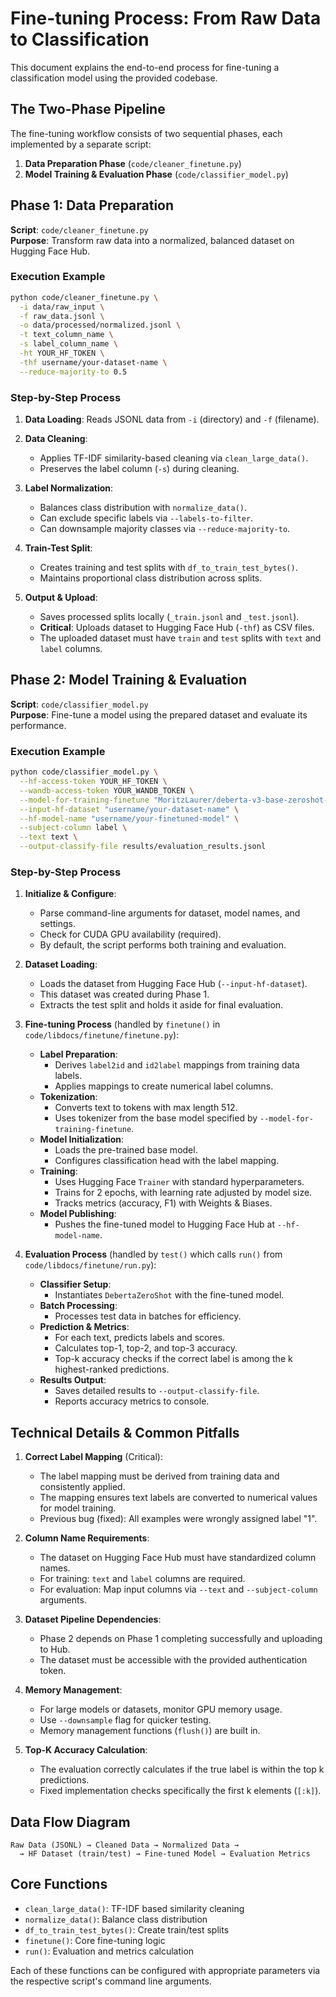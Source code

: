 # Fine-tuning Process: From Raw Data to Classification

This document explains the end-to-end process for fine-tuning a classification model using the provided codebase.

## The Two-Phase Pipeline

The fine-tuning workflow consists of two sequential phases, each implemented by a separate script:

1. **Data Preparation Phase** (`code/cleaner_finetune.py`)
2. **Model Training & Evaluation Phase** (`code/classifier_model.py`)

## Phase 1: Data Preparation

**Script**: `code/cleaner_finetune.py`  
**Purpose**: Transform raw data into a normalized, balanced dataset on Hugging Face Hub.

### Execution Example

```bash
python code/cleaner_finetune.py \
  -i data/raw_input \
  -f raw_data.jsonl \
  -o data/processed/normalized.jsonl \
  -t text_column_name \
  -s label_column_name \
  -ht YOUR_HF_TOKEN \
  -thf username/your-dataset-name \
  --reduce-majority-to 0.5
```

### Step-by-Step Process

1. **Data Loading**: Reads JSONL data from `-i` (directory) and `-f` (filename).

2. **Data Cleaning**: 
   - Applies TF-IDF similarity-based cleaning via `clean_large_data()`.
   - Preserves the label column (`-s`) during cleaning.

3. **Label Normalization**:
   - Balances class distribution with `normalize_data()`.
   - Can exclude specific labels via `--labels-to-filter`.
   - Can downsample majority classes via `--reduce-majority-to`.

4. **Train-Test Split**: 
   - Creates training and test splits with `df_to_train_test_bytes()`.
   - Maintains proportional class distribution across splits.

5. **Output & Upload**:
   - Saves processed splits locally (`_train.jsonl` and `_test.jsonl`).
   - **Critical**: Uploads dataset to Hugging Face Hub (`-thf`) as CSV files.
   - The uploaded dataset must have `train` and `test` splits with `text` and `label` columns.

## Phase 2: Model Training & Evaluation

**Script**: `code/classifier_model.py`  
**Purpose**: Fine-tune a model using the prepared dataset and evaluate its performance.

### Execution Example

```bash
python code/classifier_model.py \
  --hf-access-token YOUR_HF_TOKEN \
  --wandb-access-token YOUR_WANDB_TOKEN \
  --model-for-training-finetune "MoritzLaurer/deberta-v3-base-zeroshot-v1.1-all-33" \
  --input-hf-dataset "username/your-dataset-name" \
  --hf-model-name "username/your-finetuned-model" \
  --subject-column label \
  --text text \
  --output-classify-file results/evaluation_results.jsonl
```

### Step-by-Step Process

1. **Initialize & Configure**:
   - Parse command-line arguments for dataset, model names, and settings.
   - Check for CUDA GPU availability (required).
   - By default, the script performs both training and evaluation.

2. **Dataset Loading**:
   - Loads the dataset from Hugging Face Hub (`--input-hf-dataset`).
   - This dataset was created during Phase 1.
   - Extracts the test split and holds it aside for final evaluation.

3. **Fine-tuning Process** (handled by `finetune()` in `code/libdocs/finetune/finetune.py`):
   - **Label Preparation**: 
     - Derives `label2id` and `id2label` mappings from training data labels.
     - Applies mappings to create numerical label columns.
   - **Tokenization**:
     - Converts text to tokens with max length 512.
     - Uses tokenizer from the base model specified by `--model-for-training-finetune`.
   - **Model Initialization**:
     - Loads the pre-trained base model.
     - Configures classification head with the label mapping.
   - **Training**:
     - Uses Hugging Face `Trainer` with standard hyperparameters.
     - Trains for 2 epochs, with learning rate adjusted by model size.
     - Tracks metrics (accuracy, F1) with Weights & Biases.
   - **Model Publishing**:
     - Pushes the fine-tuned model to Hugging Face Hub at `--hf-model-name`.

4. **Evaluation Process** (handled by `test()` which calls `run()` from `code/libdocs/finetune/run.py`):
   - **Classifier Setup**:
     - Instantiates `DebertaZeroShot` with the fine-tuned model.
   - **Batch Processing**:
     - Processes test data in batches for efficiency.
   - **Prediction & Metrics**:
     - For each text, predicts labels and scores.
     - Calculates top-1, top-2, and top-3 accuracy.
     - Top-k accuracy checks if the correct label is among the k highest-ranked predictions.
   - **Results Output**:
     - Saves detailed results to `--output-classify-file`.
     - Reports accuracy metrics to console.

## Technical Details & Common Pitfalls

1. **Correct Label Mapping** (Critical):
   - The label mapping must be derived from training data and consistently applied.
   - The mapping ensures text labels are converted to numerical values for model training.
   - Previous bug (fixed): All examples were wrongly assigned label "1".

2. **Column Name Requirements**:
   - The dataset on Hugging Face Hub must have standardized column names.
   - For training: `text` and `label` columns are required.
   - For evaluation: Map input columns via `--text` and `--subject-column` arguments.

3. **Dataset Pipeline Dependencies**:
   - Phase 2 depends on Phase 1 completing successfully and uploading to Hub.
   - The dataset must be accessible with the provided authentication token.

4. **Memory Management**:
   - For large models or datasets, monitor GPU memory usage.
   - Use `--downsample` flag for quicker testing.
   - Memory management functions (`flush()`) are built in.

5. **Top-K Accuracy Calculation**:
   - The evaluation correctly calculates if the true label is within the top k predictions.
   - Fixed implementation checks specifically the first k elements (`[:k]`).

## Data Flow Diagram

```
Raw Data (JSONL) → Cleaned Data → Normalized Data → 
  → HF Dataset (train/test) → Fine-tuned Model → Evaluation Metrics
```

## Core Functions

- `clean_large_data()`: TF-IDF based similarity cleaning
- `normalize_data()`: Balance class distribution
- `df_to_train_test_bytes()`: Create train/test splits
- `finetune()`: Core fine-tuning logic
- `run()`: Evaluation and metrics calculation

Each of these functions can be configured with appropriate parameters via the respective script's command line arguments. 